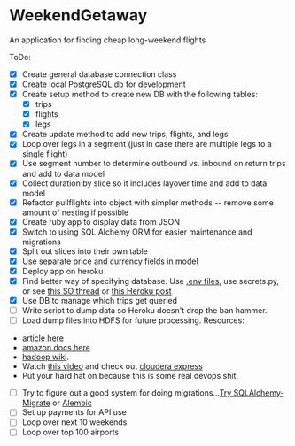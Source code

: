# WeekendGetaway
An application for finding cheap long-weekend flights

ToDo:
* [x] Create general database connection class
*   [x] Create local PostgreSQL db for development
* [x] Create setup method to create new DB with the following tables:
  * [x] trips
  * [x] flights
  * [x] legs
* [x] Create update method to add new trips, flights, and legs
* [x] Loop over legs in a segment (just in case there are multiple legs to a single flight)
* [x] Use segment number to determine outbound vs. inbound on return trips and add to data model
* [x] Collect duration by slice so it includes layover time and add to data model
* [x] Refactor pullflights into object with simpler methods -- remove some amount of nesting if possible
* [x] Create ruby app to display data from JSON
* [x] Switch to using SQL Alchemy ORM for easier maintenance and migrations
* [x] Split out slices into their own table
* [x] Use separate price and currency fields in model
* [x] Deploy app on heroku
* [x] Find better way of specifying database. Use [.env files](https://devcenter.heroku.com/articles/config-vars), use secrets.py, or see [this SO thread](http://stackoverflow.com/questions/5981508/share-database-between-2-apps-in-heroku) or [this Heroku post](https://blog.heroku.com/archives/2015/1/23/expanding_the_power_of_add_ons)
* [x] Use DB to manage which trips get queried
* [ ] Write script to dump data so Heroku doesn't drop the ban hammer.
* [ ] Load dump files into HDFS for future processing. Resources: 
 * [article here](http://java.dzone.com/articles/how-set-multi-node-hadoop)
 * [amazon docs here](http://docs.aws.amazon.com/ElasticMapReduce/latest/DeveloperGuide/emr-plan-file-systems.html) 
 * [hadoop wiki](https://wiki.apache.org/hadoop/AmazonEC2). 
 * Watch [this video](http://gethue.com/hadoop-tutorial-how-to-create-a-real-hadoop-cluster-in-10-minutes/) and check out [cloudera express](http://go.cloudera.com/csd)
 * Put your hard hat on because this is some real devops shit.
* [ ] Try to figure out  a good system for doing migrations...[Try SQLAlchemy-Migrate](http://www.karoltomala.com/blog/?p=633) or [Alembic](http://alembic.readthedocs.org/en/latest/tutorial.html)
* [ ] Set up payments for API use
* [ ] Loop over next 10 weekends
* [ ] Loop over top 100 airports

